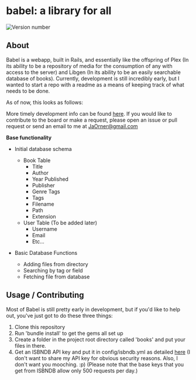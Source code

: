 # babel: a library for all

![Version number](https://img.shields.io/badge/Version-Pre--Release-blue.svg)

## About

Babel is a webapp, built in Rails, and essentially like the offspring of Plex (In its ability to be a repository of media
for the consumption of any with access to the server) and Libgen (In its ability to be an easily searchable database of books).
Currently, development is still incredibly early, but I wanted to start a repo with a readme as a means of keeping track of what
needs to be done.

As of now, this looks as follows:

More timely development info can be found [here](https://oasis.sandstorm.io/shared/TfyswbVN0sr_Wo1NZ5gC37g3dkXpi_rDin_0H8oLP6F).
If you would like to contribute to the board or make a request, please open an issue or pull request or send an email to me at
JaOrner@gmail.com

**Base functionality**
* Initial database schema
  * Book Table
    * Title
    * Author
    * Year Published
    * Publisher
    * Genre Tags
    * Tags
    * Filename
    * Path
    * Extension
  * User Table (To be added later)
    * Username
    * Email
    * Etc...

* Basic Database Functions
  * Adding files from directory
  * Searching by tag or field
  * Fetching file from database

## Usage / Contributing

Most of Babel is still pretty early in development, but if you'd like to help out, you've just got to do these three things:

1. Clone this repository
2. Run 'bundle install' to get the gems all set up
3. Create a folder in the project root directory called 'books' and put your files in there.
4. Get an ISBNDB API key and put it in config/isbndb.yml as detailed [here](https://github.com/sethvargo/isbndb#basic-setup)
(I don't want to share my API key for obvious security reasons. Also, I don't want you mooching. :p)
(Please note that the base keys that you get from ISBNDB allow only 500 requests per day.)
